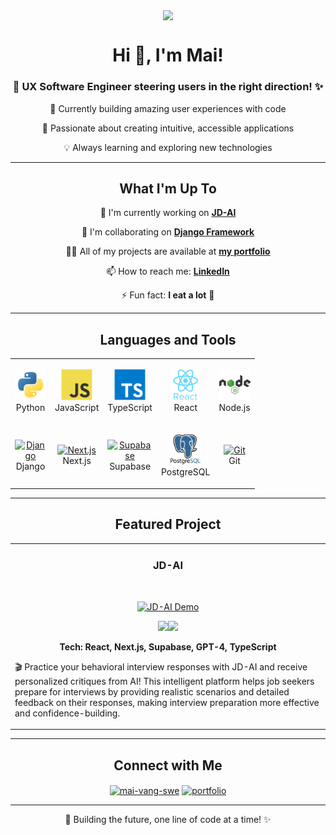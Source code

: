 <p align="center"><img align="center" src="https://user-images.githubusercontent.com/96756923/186596771-c21046de-5064-4f48-a271-d2f9e01be0df.png" /></p>

<h1 align="center"><a href="#">&#x200B;</a>Hi 👋, I'm Mai!</h1>

<h3 align="center"><a href="#">&#x200B;</a>🎨 UX Software Engineer steering users in the right direction! ✨</h3>

<p align="center">🔭 Currently building amazing user experiences with code</p>

<p align="center">🚀 Passionate about creating intuitive, accessible applications</p>

<p align="center">💡 Always learning and exploring new technologies</p>

---

<h2 align="center"><a href="#">&#x200B;</a>What I'm Up To</h2>

<p align="center">🔭 I'm currently working on <a href="https://jd-ai.vercel.app/"><strong>JD-AI</strong></a></p>

<p align="center">👯 I'm collaborating on <a href="https://github.com/django/django"><strong>Django Framework</strong></a></p>

<p align="center">👨‍💻 All of my projects are available at <a href="https://road-portfolio.vercel.app/"><strong>my portfolio</strong></a></p>

<p align="center">📫 How to reach me: <a href="https://www.linkedin.com/in/mai-vang-swe/"><strong>LinkedIn</strong></a></p>

<p align="center">⚡ Fun fact: <strong>I eat a lot</strong> 🍕</p>

---

<h2 align="center"><a href="#">&#x200B;</a>Languages and Tools</h2>
<p align="center">
  <table width="100%" align="center" border="0">
<tr>
  <td width="50"><p align="center"><a href="https://www.python.org" target="_blank" rel="noreferrer"><img src="https://raw.githubusercontent.com/devicons/devicon/master/icons/python/python-original.svg" height="50" alt="Python" /></a><br />Python</p></td>
  <td width="50"><p align="center"><a href="https://developer.mozilla.org/en-US/docs/Web/JavaScript" target="_blank" rel="noreferrer"><img src="https://raw.githubusercontent.com/devicons/devicon/master/icons/javascript/javascript-original.svg" height="50" alt="JavaScript" /></a><br />JavaScript</p></td>
  <td width="50"><p align="center"><a href="https://www.typescriptlang.org/" target="_blank" rel="noreferrer"><img src="https://raw.githubusercontent.com/devicons/devicon/master/icons/typescript/typescript-original.svg" height="50" alt="TypeScript" /></a><br />TypeScript</p></td>
  <td width="50"><p align="center"><a href="https://reactjs.org/" target="_blank" rel="noreferrer"><img src="https://raw.githubusercontent.com/devicons/devicon/master/icons/react/react-original-wordmark.svg" height="50" alt="React" /></a><br />React</p></td>
  <td width="50"><p align="center"><a href="https://nodejs.org/" target="_blank" rel="noreferrer"><img src="https://raw.githubusercontent.com/devicons/devicon/master/icons/nodejs/nodejs-original-wordmark.svg" height="50" alt="Node.js" /></a><br />Node.js</p></td>
</tr>
<tr>
  <td width="50"><p align="center"><a href="https://www.djangoproject.com/" target="_blank" rel="noreferrer"><img src="https://cdn.worldvectorlogo.com/logos/django.svg" height="50" alt="Django" /></a><br />Django</p></td>
  <td width="50"><p align="center"><a href="https://nextjs.org/" target="_blank" rel="noreferrer"><img src="https://raw.githubusercontent.com/danielcranney/readme-generator/main/public/icons/skills/nextjs-colored.svg" height="50" alt="Next.js" /></a><br />Next.js</p></td>
  <td width="50"><p align="center"><a href="https://supabase.com/" target="_blank" rel="noreferrer"><img src="https://raw.githubusercontent.com/danielcranney/readme-generator/main/public/icons/skills/supabase-colored.svg" height="50" alt="Supabase" /></a><br />Supabase</p></td>
  <td width="50"><p align="center"><a href="https://www.postgresql.org" target="_blank" rel="noreferrer"><img src="https://raw.githubusercontent.com/devicons/devicon/master/icons/postgresql/postgresql-original-wordmark.svg" height="50" alt="PostgreSQL" /></a><br />PostgreSQL</p></td>
  <td width="50"><p align="center"><a href="https://git-scm.com/" target="_blank" rel="noreferrer"><img src="https://www.vectorlogo.zone/logos/git-scm/git-scm-icon.svg" height="50" alt="Git" /></a><br />Git</p></td>
</tr>
</table>

---

<h2 align="center"><a href="#">&#x200B;</a>Featured Project</h2>

<table width="100%">
  <tbody>
  <tr width="100%">
    <td width="100%" colspan="2" v-align="top">
      <h3 dir="auto" align="center"><a href="#">&#x200B;</a>JD-AI</h3>
      <br>
      <p align="center">
       <a href="https://jd-ai.vercel.app/" target="_blank">
         <img src="https://github.com/user-attachments/assets/6b81a6cb-0a18-425f-ad3f-cfa749124a1b" alt="JD-AI Demo" width="80%">
        </a>
      </p>
      <p align="center">
        <a href="https://github.com/maivang/jd-ai"><img src="https://img.shields.io/badge/CODE-644694?style=for-the-badge&logo=github" style="max-width: 100%;"></a><a href="https://jd-ai.vercel.app/" target="_blank"><img src="https://img.shields.io/badge/LIVE SITE-007d92?style=for-the-badge" style="max-width: 100%;"></a>
      </p>
      <p align="center"><strong>Tech: React, Next.js, Supabase, GPT-4, TypeScript</strong></p>
      <p>🎬 Practice your behavioral interview responses with JD-AI and receive personalized critiques from AI! This intelligent platform helps job seekers prepare for interviews by providing realistic scenarios and detailed feedback on their responses, making interview preparation more effective and confidence-building.</p>
    </td>
  </tr>
  </tbody>
</table>

---

<h2 align="center"><a href="#">&#x200B;</a>Connect with Me</h2>
<p align="center">
<a href="https://www.linkedin.com/in/mai-vang-swe/" target="blank"><img align="center" src="https://raw.githubusercontent.com/rahuldkjain/github-profile-readme-generator/master/src/images/icons/Social/linked-in-alt.svg" alt="mai-vang-swe" height="30" width="40" /></a>
<a href="https://road-portfolio.vercel.app/" target="blank"><img align="center" src="https://raw.githubusercontent.com/rahuldkjain/github-profile-readme-generator/master/src/images/icons/Social/dribbble.svg" alt="portfolio" height="30" width="40" /></a>
</p>

---
<p align="center">🌟 Building the future, one line of code at a time! ✨</p>
